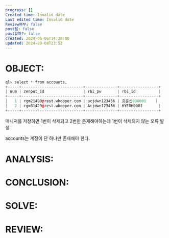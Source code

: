 ```yaml
---
progress: []
Created time: Invalid date
Last edited time: Invalid date
Review여부: false
post됨: false
post할까?: false
created: 2024-06-06T14:38:00
updated: 2024-09-08T23:52
---
```

# OBJECT:

```C++
ql> select * from accounts;
+-----+---------------------------+--------------+-----------------+
| num | zenput_id                 | rbi_pw       | rbi_id          |
+-----+---------------------------+--------------+-----------------+
|   1 | rgm21490@rest.whopper.com | acjdwn123456 | 호준신000001    |
|   2 | rgm31429@rest.whopper.com | Acjdwn123456 | HYEOH0001       |
+-----+---------------------------+--------------+-----------------+
```

매니저를 저장하면 1번이 삭제되고 2번만 존재해야하는데 1번이 삭제되지 않는 오류 발생

accounts는 계정이 단 하나만 존재해야 한다.

  

# ANALYSIS:

  

# CONCLUSION:

  

# SOLVE:

  

# REVIEW: